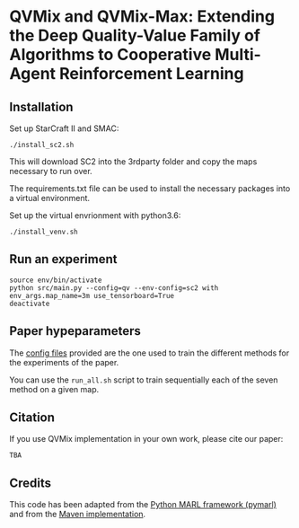 # QVMix and QVMix-Max: Extending the Deep Quality-Value Family of Algorithms to Cooperative Multi-Agent Reinforcement Learning


## Installation

Set up StarCraft II and SMAC:

```shell
./install_sc2.sh
```

This will download SC2 into the 3rdparty folder and copy the maps necessary to run over.

The requirements.txt file can be used to install the necessary packages into a virtual environment.

Set up the virtual envrionment with python3.6:

```
./install_venv.sh
```
## Run an experiment 

```shell
source env/bin/activate
python src/main.py --config=qv --env-config=sc2 with env_args.map_name=3m use_tensorboard=True
deactivate

```

## Paper hypeparameters
The [config files](https://github.com/PaLeroy/QVMix/tree/main/src/config) provided are the one used to train the different methods for the experiments of the paper.

You can use the `run_all.sh` script to train sequentially each of the seven method on a given map.


## Citation
If you use QVMix implementation in your own work, please cite our paper:

```
TBA
```

## Credits
This code has been adapted from the [Python MARL framework (pymarl)](github.com/oxwhirl/pymarl) and from the [Maven implementation](https://github.com/AnujMahajanOxf/MAVEN).
